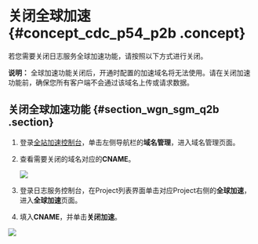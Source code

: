 # 关闭全球加速 {#concept_cdc_p54_p2b .concept}

若您需要关闭日志服务全球加速功能，请按照以下方式进行关闭。

**说明：** 全球加速功能关闭后，开通时配置的加速域名将无法使用。请在关闭加速功能前，确保您所有客户端不会通过该域名上传或请求数据。

## 关闭全球加速功能 {#section_wgn_sgm_q2b .section}

1.  登录[全站加速控制台](https://dcdn.console.aliyun.com/)，单击左侧导航栏的**域名管理**，进入域名管理页面。
2.  查看需要关闭的域名对应的**CNAME**。

    ![](http://static-aliyun-doc.oss-cn-hangzhou.aliyuncs.com/assets/img/16818/15368944618070_zh-CN.png)

3.  登录日志服务控制台，在Project列表界面单击对应Project右侧的**全球加速**，进入**全球加速**页面。
4.  填入**CNAME**，并单击**关闭加速**。

![](http://static-aliyun-doc.oss-cn-hangzhou.aliyuncs.com/assets/img/16818/15368944618071_zh-CN.png)

